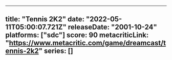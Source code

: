 
---
title: "Tennis 2K2"
date: "2022-05-11T05:00:07.721Z"
releaseDate: "2001-10-24"
platforms: ["sdc"]
score: 90
metacriticLink: "https://www.metacritic.com/game/dreamcast/tennis-2k2"
series: []
---
